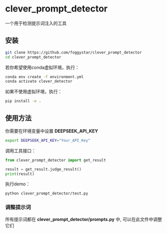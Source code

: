 # clever_prompt_detector

一个用于检测提示词注入的工具

## 安装

```bash
git clone https://github.com/foggystar/clever_prompt_detector
cd clever_prompt_detector
```

若你希望使用conda虚拟环境，执行：
```bash
conda env create -f environment.yml
conda activate clever_detector
```

如果不使用虚拟环境，执行：
```bash
pip install -e .
```

## 使用方法

你需要在环境变量中设置 **DEEPSEEK_API_KEY**
```bash
export DEEPSEEK_API_KEY="Your_API_Key"
```

调用工具接口：

```python
from clever_prompt_detector import get_result

result = get_result.judge_result()
print(result)
```

执行demo：
```bash
python clever_prompt_detector/test.py
```

### 调整提示词

所有提示词都在 **clever_prompt_detector/prompts.py** 中, 可以在此文件中调整它们
